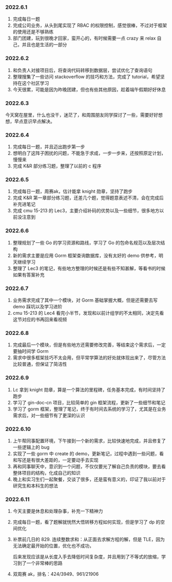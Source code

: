 ### 2022.6.1

1. 完成每日一题
2. 完成公司业务，从头到尾实现了 RBAC 的权限控制，感觉很棒，不过对于框架的使用还是不够熟练
3. 部门团建，玩到很晚才回家，蛮开心的，有时候需要一点 crazy 来 relax 自己，并且也是生活的一部分

### 2022.6.2

1. 和负责人对接项目后，将查询代码转移到数据层，尝试优化了查询语句
2. 整理搜集了一些访问 stackoverflow 的技巧和方法，完成了 tutorial，希望坚持在这个社区学习
3. 今天很累，可能是因为昨晚团建，但也有些其他原因，趁着端午假期好好休息

### 2022.6.3

今天窝在屋里，什么也没干，迷茫了，和周围朋友同学探讨了一些，需要好好想想，早点意识早点解决。

### 2022.6.4

1. 完成每日一题，并且迈出跑步第一步
2. 想明白了这阵子困扰的问题，不能急于求成，一步一步来，还按照原定计划，慢慢来
3. 完成 K&R 部分练习题，整理了以前的 c 程序

### 2022.6.5

1. 完成每日一题，周赛ak，估计能拿 knight 勋章，坚持了跑步
2. 完成 K&R 第一章部分练习题，还差几个题，觉得题意表述不清，会在完成后补充进笔记
3. 完成 cmu 15-213 的 Lec3，主要介绍补码的优势以及一些细节，很多地方以前没注意到

### 2022.6.6

1. 整理规划了一些 Go 的学习资源和路线，学习了 Go 的包命名规范以及层次结构
2. 新的需求主要是应用 Gorm 框架查询数据库，没有太好的 demo 供参考，明天继续学习
3. 整理了 Lec3 的笔记，有些地方整理的时候还是有些不知甚解，等看书的时候如果有答案补充

### 2022.6.7

1. 业务需求完成了其中一个模块，对 Gorm 基础掌握大概，但是还需要去写 demo 踩坑以及学习进阶
2. cmu 15-213 的 Lec4 看完小半节，发现和以前计组学的不太相同，决定先看这节对应的书再回来看视频

### 2022.6.8

1. 完成最后一个模块，但是有些地方还需要修改完善，等结束这个需求后，一定要抽时间学 Gorm
2. 需求中很多框架技巧不太会用，但平常学算法的好处就体现出来了，尽管方法比较普通，但保证了简洁性

### 2022.6.9

1. Lc 拿到 knight 勋章，算是一个算法的里程碑，任务基本完成，有时间坚持了跑步
2. 学习了 gin-doc-cn 项目，比较简单的 gin 框架流程，更新了一些细节和笔记
3. 学习了 gorm 框架，整理了笔记，终于有时间去系统的学习了，尤其是在业务需求后，对一些细节有了更深的认识

### 2022.6.10

1. 上午帮同事配置环境，下午接到一个新的需求，比较快速地完成，并且修复了一些逻辑上的 bug
2. 实现了一些 gorm 中 create 的 demo，更新笔记，过程中遇到一些问题，看和写还是有很大差距的，一定要动手去实现
3. 再和同事聊天中，意识到一个问题，不仅仅要光了解自己负责的模块，要去看整体项目的结构，化成自己的知识
4. 晚上和实习生们一起聚餐，交谈了很多，还是蛮有意义的，印证了我以前对于研究生和本科生的想法

### 2022.6.11

1. 今天主要是休息和处理杂事，补充一下精神力

2. 完成每日一题，看了题解就恍然大悟转移方程如何实现，但是学习了 dp 的空间优化

3. 补票前几日的 829. 连续整数求和：从正面去求解方程的解，但是 TLE，因为无法确定最开始的位置，优化也不成功，

   后来发现应该是从长度入手去降低时间复杂度，并且用到了不等式的放缩，学习到了一个非常棒的思路

4. 双周赛 ak，排名：424/3949、961/21906